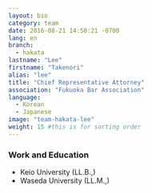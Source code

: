 ```yaml
---
layout: bio
category: team
date: 2016-08-21 14:50:21 -0700
lang: en
branch:
  - hakata
lastname: "Lee"
firstname: "Takenori"
alias: "lee"
title: "Chief Representative Attorney"
association: "Fukuoka Bar Association"
language:
  - Korean
  - Japanese
image: "team-hakata-lee"
weight: 15 #this is for sorting order
---
```


### Work and Education
- Keio University  (LL.B.,)
- Waseda University (LL.M.,)
